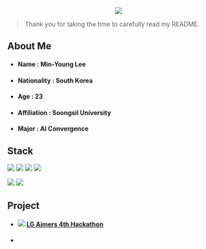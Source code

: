 <p align='center'>
<img src="https://capsule-render.vercel.app/api?type=waving&color=auto&height=300&section=header&text=Welcome&fontSize=90&animation=fadeIn&fontAlignY=38&desc=MinYoung%20Profile&descAlignY=51&descAlign=62"/>

</p>

> Thank you for taking the time to carefully read my README.

## About Me

- #### Name : Min-Young Lee
- #### Nationality : South Korea
- #### Age : 23
- #### Affiliation : Soongsil University
- #### Major : AI Convergence


## Stack
<img src="https://img.shields.io/badge/Python-3776AB?style=for-the-badge&logo=Python&logoColor=white"> <img src="https://img.shields.io/badge/java-007396?style=for-the-badge&logo=OpenJDK&logoColor=white"> <img src="https://img.shields.io/badge/Anaconda-44AB33?style=for-the-badge&logo=Anaconda&logoColor=white"> <img src="https://img.shields.io/badge/C-A8B9CC?style=for-the-badge&logo=C&logoColor=white">
</p>
<img src="https://img.shields.io/badge/Jupyter-F37626?style=for-the-badge&logo=Jupyter&logoColor=White">
<img src="https://img.shields.io/badge/Android-3DDC84?style=for-the-badge&logo=Android&logoColor=white">


## Project
- #### <img src="https://img.shields.io/badge/LG-A50034?style=for-the-badge&logo=LG&logoColor=white">  [LG Aimers 4th Hackathon](https://github.com/eraaster/LG_Aimers_4th)
  </p>
- 
  


